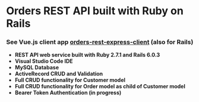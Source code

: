 # Orders REST API built with Ruby on Rails
### See Vue.js client app [orders-rest-express-client](https://github.com/UniquelySimilar/orders-rest-express-client) (also for Rails)
* **REST API web service built with Ruby 2.7.1 and Rails 6.0.3**
* **Visual Studio Code IDE**
* **MySQL Database**
* **ActiveRecord CRUD and Validation**
* **Full CRUD functionality for Customer model**
* **Full CRUD functionality for Order model as child of Customer model**
* **Bearer Token Authentication (in progress)**
